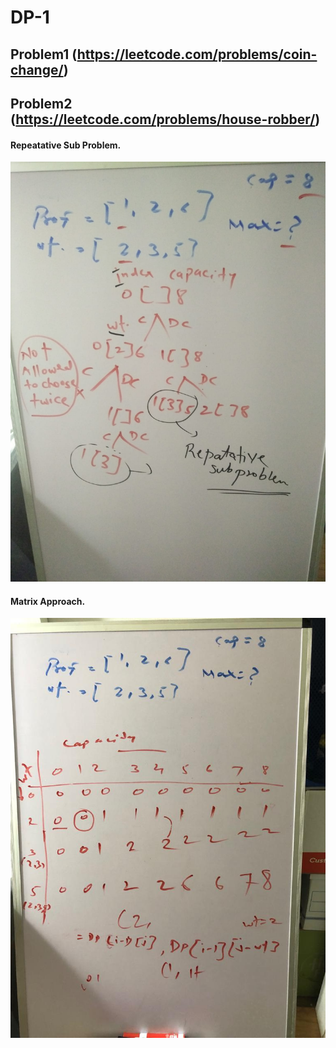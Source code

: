# DP-1

## Problem1 (https://leetcode.com/problems/coin-change/)

## Problem2 (https://leetcode.com/problems/house-robber/)





#### Repeatative Sub Problem.

![alt text](https://github.com/laxmikantbpandhare/Competitive_Coding_2/blob/master/images/repatative_sub_problem.jpeg)

#### Matrix Approach.

![alt text](https://github.com/laxmikantbpandhare/Competitive_Coding_2/blob/master/images/matrix_table.jpeg)

